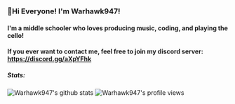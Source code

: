 ### 👋Hi Everyone! I'm Warhawk947!
#### I'm a middle schooler who loves producing music, coding, and playing the cello!
#### If you ever want to contact me, feel free to join my discord server: https://discord.gg/aXpYFhk

##### Stats:
![Warhawk947's github stats](https://github-readme-stats.vercel.app/api?username=Warhawk947&show_icons=true&theme=synthwave)
![Warhawk947's profile views](https://komarev.com/ghpvc/?username=warhawk947&label=Profile+Views-%3E&color=7289da)
